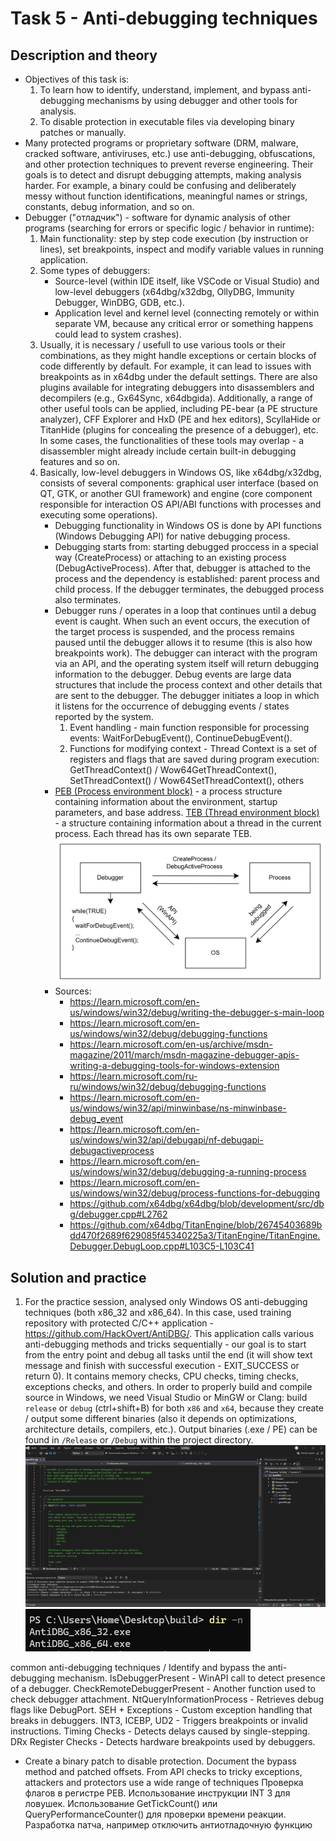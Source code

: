 # Task 5 - Anti-debugging techniques

## Description and theory
- Objectives of this task is:
  1. To learn how to identify, understand, implement, and bypass anti-debugging mechanisms by using debugger and other tools for analysis.
  2. To disable protection in executable files via developing binary patches or manually.
- Many protected programs or proprietary software (DRM, malware, cracked software, antiviruses, etc.) use anti-debugging, obfuscations, and other protection techniques to prevent reverse engineering. Their goals is to detect and disrupt debugging attempts, making analysis harder. For example, a binary could be confusing and deliberately messy without function identifications, meaningful names or strings, constants, debug information, and so on.
- Debugger ("отладчик") - software for dynamic analysis of other programs (searching for errors or specific logic / behavior in runtime):
  1. Main functionality: step by step code execution (by instruction or lines), set breakpoints, inspect and modify variable values in running application.
  2. Some types of debuggers:
       - Source-level (within IDE itself, like VSCode or Visual Studio) and low-level debuggers (x64dbg/x32dbg, OllyDBG, Immunity Debugger, WinDBG, GDB, etc.).
       - Application level and kernel level (connecting remotely or within separate VM, because any critical error or something happens could lead to system crashes).
  3. Usually, it is necessary / usefull to use various tools or their combinations, as they might handle exceptions or certain blocks of code differently by default. For example, it can lead to issues with breakpoints as in x64dbg under the default settings. There are also plugins available for integrating debuggers into disassemblers and decompilers (e.g., Gx64Sync, x64dbgida). Additionally, a range of other useful tools can be applied, including PE-bear (a PE structure analyzer), CFF Explorer and HxD (PE and hex editors), ScyllaHide or TitanHide (plugins for concealing the presence of a debugger), etc. In some cases, the functionalities of these tools may overlap - a disassembler might already include certain built-in debugging features and so on.
  4. Basically, low-level debuggers in Windows OS, like x64dbg/x32dbg, consists of several components: graphical user interface (based on QT, GTK, or another GUI framework) and engine (core component responsible for interaction OS API/ABI functions with processes and executing some operations).
     - Debugging functionality in Windows OS is done by API functions (Windows Debugging API) for native debugging process.
     - Debugging starts from: starting debugged proccess in a special way (CreateProcess) or attaching to an existing process (DebugActiveProcess). After that, debugger is attached to the process and the dependency is established: parent process and child process. If the debugger terminates, the debugged process also terminates.
     - Debugger runs / operates in a loop that continues until a debug event is caught. When such an event occurs, the execution of the target process is suspended, and the process remains paused until the debugger allows it to resume (this is also how breakpoints work). The debugger can interact with the program via an API, and the operating system itself will return debugging information to the debugger. Debug events are large data structures that include the process context and other details that are sent to the debugger. The debugger initiates a loop in which it listens for the occurrence of debugging events / states reported by the system.
       1. Event handling - main function responsible for processing events: WaitForDebugEvent(), ContinueDebugEvent().
       2. Functions for modifying context - Thread Context is a set of registers and flags that are saved during program execution: GetThreadContext() / Wow64GetThreadContext(), SetThreadContext() / Wow64SetThreadContext(), others
     - [PEB (Process environment block)](https://www.aldeid.com/wiki/PEB-Process-Environment-Block) - a process structure containing information about the environment, startup parameters, and base address. [TEB (Thread environment block)](https://www.aldeid.com/wiki/TEB-Thread-Environment-Block) - a structure containing information about a thread in the current process. Each thread has its own separate TEB.
     ![img_1](./img/1.png)
     - Sources:
       - https://learn.microsoft.com/en-us/windows/win32/debug/writing-the-debugger-s-main-loop
       - https://learn.microsoft.com/en-us/windows/win32/debug/debugging-functions
       - https://learn.microsoft.com/en-us/archive/msdn-magazine/2011/march/msdn-magazine-debugger-apis-writing-a-debugging-tools-for-windows-extension
       - https://learn.microsoft.com/ru-ru/windows/win32/debug/debugging-functions
       - https://learn.microsoft.com/en-us/windows/win32/api/minwinbase/ns-minwinbase-debug_event
       - https://learn.microsoft.com/en-us/windows/win32/api/debugapi/nf-debugapi-debugactiveprocess
       - https://learn.microsoft.com/en-us/windows/win32/debug/debugging-a-running-process
       - https://learn.microsoft.com/en-us/windows/win32/debug/process-functions-for-debugging
       - https://github.com/x64dbg/x64dbg/blob/development/src/dbg/debugger.cpp#L2762
       - https://github.com/x64dbg/TitanEngine/blob/26745403689bdd470f2689f629085f45340225a3/TitanEngine/TitanEngine.Debugger.DebugLoop.cpp#L103C5-L103C41

## Solution and practice
1. For the practice session, analysed only Windows OS anti-debugging techniques (both x86_32 and x86_64). In this case, used training repository with protected C/C++ application - https://github.com/HackOvert/AntiDBG/. This application calls various anti-debugging methods and tricks sequentially - our goal is to start from the entry point and debug all tasks until the end (it will show text message and finish with successful execution - EXIT_SUCCESS or return 0). It contains memory checks, CPU checks, timing checks, exceptions checks, and others. In order to properly build and compile source in Windows, we need Visual Studio or MinGW or Clang: build `release` or `debug` (ctrl+shift+B) for both `x86` and `x64`, because they create / output some different binaries (also it depends on optimizations, architecture details, compilers, etc.). Output binaries (.exe / PE) can be found in `/Release` or `/Debug` within the project directory.
![img_2](./img/2.png)
![img_3](./img/3.png)


common anti-debugging techniques / Identify and bypass the anti-debugging mechanism.
IsDebuggerPresent - WinAPI call to detect presence of a debugger.
CheckRemoteDebuggerPresent - Another function used to check debugger attachment.
NtQueryInformationProcess - Retrieves debug flags like DebugPort.
SEH + Exceptions - Custom exception handling that breaks in debuggers.
INT3, ICEBP, UD2 - Triggers breakpoints or invalid instructions.
Timing Checks - Detects delays caused by single-stepping.
DRx Register Checks - Detects hardware breakpoints used by debuggers.
- Create a binary patch to disable protection.
Document the bypass method and patched offsets.
From API checks to tricky exceptions, attackers and protectors use a wide range of techniques
Проверка флагов в регистре PEB.
Использование инструкции INT 3 для ловушек.
Использование GetTickCount() или QueryPerformanceCounter() для проверки времени реакции.
Разработка патча, например отключить антиотладочную  функцию 
